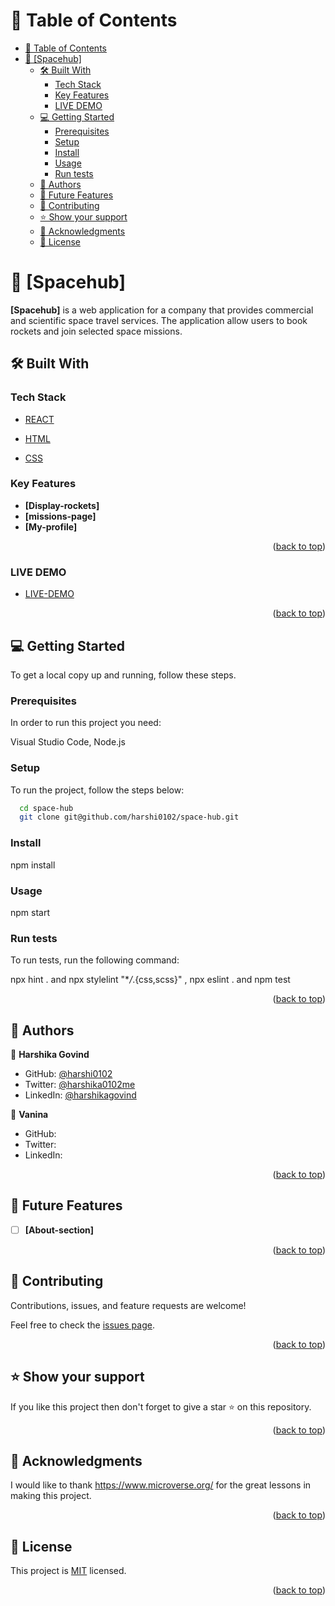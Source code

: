# 📗 Table of Contents

- [📗 Table of Contents](#-table-of-contents)
- [📖 \[Spacehub\] ](#-spacehub-)
  - [🛠 Built With ](#-built-with-)
    - [Tech Stack ](#tech-stack-)
    - [Key Features ](#key-features-)
    - [LIVE DEMO ](#live-demo-)
  - [💻 Getting Started ](#-getting-started-)
    - [Prerequisites](#prerequisites)
    - [Setup](#setup)
    - [Install](#install)
    - [Usage](#usage)
    - [Run tests](#run-tests)
  - [👥 Authors ](#-authors-)
  - [🔭 Future Features ](#-future-features-)
  - [🤝 Contributing ](#-contributing-)
  - [⭐️ Show your support ](#️-show-your-support-)
  - [🙏 Acknowledgments ](#-acknowledgments-)
  - [📝 License ](#-license-)

<!-- PROJECT DESCRIPTION -->
# 📖 [Spacehub] <a name="about-project"></a>

**[Spacehub]** is a web application for a company that provides commercial and scientific space travel services. The application allow users to book rockets and join selected space missions.

## 🛠 Built With <a name="REACT, Redux and Webpack"></a>

### Tech Stack <a name="REACT, Redux and Webpack"></a>

<client>
  <ul>
    <li><a href="https://developer.mozilla.org/en-US/docs/Web/HTML">REACT</a></li>
  </ul>
</client>

<client>
  <ul>
    <li><a href="https://developer.mozilla.org/en-US/docs/Web/CSS">HTML</a></li>
  </ul>
</client>

<client>
  <ul>
    <li><a href="https://developer.mozilla.org/en-US/docs/Web/JavaScript">CSS</a></li>
  </ul>
</client>

<!-- Features -->

### Key Features <a name="key-features"></a>

- **[Display-rockets]**
- **[missions-page]**
- **[My-profile]**

<p align="right">(<a href="#readme-top">back to top</a>)</p>

<!-- LIVE DEMO -->
### LIVE DEMO <a name="live-demo"></a>

- [LIVE-DEMO](https://spacehub-project.onrender.com)

<p align="right">(<a href="#readme-top">back to top</a>)</p>

<!-- GETTING STARTED -->

## 💻 Getting Started <a name="getting-started"></a>

To get a local copy up and running, follow these steps.

### Prerequisites

In order to run this project you need:

Visual Studio Code,
Node.js

### Setup

To run the project, follow the steps below:
```sh
  cd space-hub
  git clone git@github.com/harshi0102/space-hub.git
```


### Install
npm install

### Usage
npm start

### Run tests

To run tests, run the following command: 

npx hint . and npx stylelint "\*_/_.{css,scss}" , npx eslint . and npm test


<p align="right">(<a href="#readme-top">back to top</a>)</p>

<!-- AUTHORS -->

## 👥 Authors <a name="authors"></a>

👤 **Harshika Govind**

- GitHub: [@harshi0102](https://github.com/harshi0102)
- Twitter: [@harshika0102me](https://twitter.com/harshika0102me)
- LinkedIn: [@harshikagovind](https://www.linkedin.com/in/harshikagovind/)

👤 **Vanina**

- GitHub: [](https://github.com/vanina123)
- Twitter: [](https://twitter.com/DufeVanina)
- LinkedIn: [](https://www.linkedin.com/in/larissa-vanina)

<p align="right">(<a href="#readme-top">back to top</a>)</p>

<!-- FUTURE FEATURES -->

## 🔭 Future Features <a name="future-features"></a>

- [ ] **[About-section]**

<p align="right">(<a href="#readme-top">back to top</a>)</p>

<!-- CONTRIBUTING -->

## 🤝 Contributing <a name="contributing"></a>

Contributions, issues, and feature requests are welcome!

Feel free to check the [issues page](https://github.com/harshi0102/space-hub/issues).

<p align="right">(<a href="#readme-top">back to top</a>)</p>

<!-- SUPPORT -->

## ⭐️ Show your support <a name="support"></a>

If you like this project then don't forget to give a star ⭐ on this repository.

<p align="right">(<a href="#readme-top">back to top</a>)</p>

<!-- ACKNOWLEDGEMENTS -->

## 🙏 Acknowledgments <a name="acknowledgements"></a>

I would like to thank https://www.microverse.org/ for the great lessons in making  this project.

<p align="right">(<a href="#readme-top">back to top</a>)</p>

<!-- LICENSE -->

## 📝 License <a name="license"></a>

This project is [MIT](https://github.com/harshi0102/space-hub/blob/development/LICENSE) licensed.

<p align="right">(<a href="#readme-top">back to top</a>)</p>
